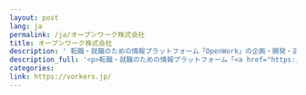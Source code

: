 ```yaml
---
layout: post
lang: ja
permalink: /ja/オープンワーク株式会社
title: オープンワーク株式会社
description: ' 転職・就職のための情報プラットフォーム「OpenWork」の企画・開発・運用。リモートワークは正社員のみ月４回取得可能です（2020年3月現在、新型コロナウイルス感染拡大予防措置として無制限に取得可能） (募集中) '
description_full: '<p>転職・就職のための情報プラットフォーム「<a href="https://www.vorkers.com/">OpenWork</a>」の企画・開発・運用。リモートワークは正社員のみ月４回取得可能です（2020年3月現在、新型コロナウイルス感染拡大予防措置として無制限に取得可能） <a href="https://vorkers.jp/recruit/">(募集中)</a></p>'
categories: 
link: https://vorkers.jp/
---
```

